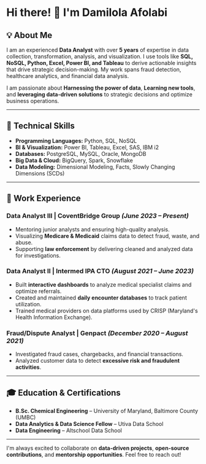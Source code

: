 # Hi there! 👋 I'm Damilola Afolabi

## 💡 About Me
I am an experienced **Data Analyst** with over **5 years** of expertise in data collection, transformation, analysis, and visualization. I use tools like **SQL, NoSQL, Python, Excel, Power BI, and Tableau** to derive actionable insights that drive strategic decision-making. My work spans fraud detection, healthcare analytics, and financial data analysis.

I am passionate about **Harnessing the power of data**, **Learning new tools**, and **leveraging data-driven solutions** to strategic decisions and optimize business operations.

---

## 🔧 Technical Skills
- **Programming Languages:** Python, SQL, NoSQL  
- **BI & Visualization:** Power BI, Tableau, Excel, SAS, IBM i2  
- **Databases:** PostgreSQL, MySQL, Oracle, MongoDB  
- **Big Data & Cloud:** BigQuery, Spark, Snowflake  
- **Data Modeling:** Dimensional Modeling, Facts, Slowly Changing Dimensions (SCDs)  

---

## 💼 Work Experience
### **Data Analyst III | CoventBridge Group** *(June 2023 – Present)*
- Mentoring junior analysts and ensuring high-quality analysis.
- Visualizing **Medicare & Medicaid** claims data to detect fraud, waste, and abuse.
- Supporting **law enforcement** by delivering cleaned and analyzed data for investigations.

### **Data Analyst II | Intermed IPA CTO** *(August 2021 – June 2023)*
- Built **interactive dashboards** to analyze medical specialist claims and optimize referrals.
- Created and maintained **daily encounter databases** to track patient utilization.
- Trained medical providers on data platforms used by CRISP (Maryland's Health Information Exchange).

### **Fraud/Dispute Analyst | Genpact** *(December 2020 – August 2021)*
- Investigated fraud cases, chargebacks, and financial transactions.
- Analyzed customer data to detect **excessive risk and fraudulent activities**.

---

## 🎓 Education & Certifications
- **B.Sc. Chemical Engineering** – University of Maryland, Baltimore County (UMBC)  
- **Data Analytics & Data Science Fellow** – Utiva Data School  
- **Data Engineering** – Altschool Data School  

---

I'm always excited to collaborate on **data-driven projects**, **open-source contributions**, and **mentorship opportunities**. Feel free to reach out!
